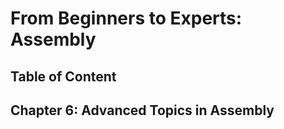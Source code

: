 # From Beginners to Experts: Assembly
## Table of Content
## Chapter 6: Advanced Topics in Assembly
